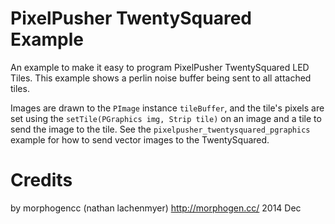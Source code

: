 # PixelPusher TwentySquared Example

An example to make it easy to program PixelPusher TwentySquared LED Tiles.  This example shows a perlin noise buffer being sent to all attached tiles.

Images are drawn to the `PImage` instance `tileBuffer`, and the tile's pixels are set using the `setTile(PGraphics img, Strip tile)` on an image and a tile to send the image to the tile.  See the `pixelpusher_twentysquared_pgraphics` example for how to send vector images to the TwentySquared.

# Credits
by morphogencc (nathan lachenmyer)
http://morphogen.cc/
2014 Dec
